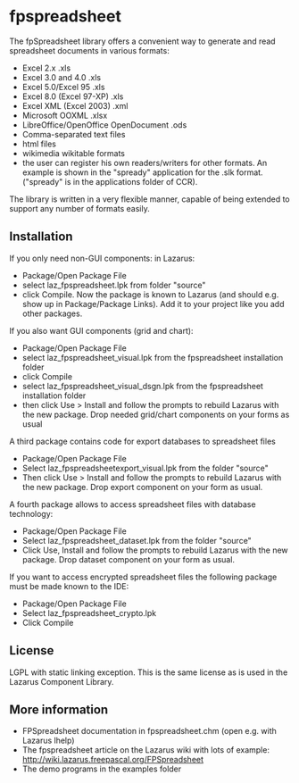 # fpspreadsheet

The fpSpreadsheet library offers a convenient way to generate and read 
spreadsheet documents in various formats:
- Excel 2.x .xls
- Excel 3.0 and 4.0 .xls
- Excel 5.0/Excel 95 .xls
- Excel 8.0 (Excel 97-XP) .xls
- Excel XML (Excel 2003) .xml
- Microsoft OOXML .xlsx
- LibreOffice/OpenOffice OpenDocument .ods
- Comma-separated text files 
- html files
- wikimedia wikitable formats
- the user can register his own readers/writers for other formats. An example
  is shown in the "spready" application for the .slk format.
  ("spready" is in the applications folder of CCR).

The library is written in a very flexible manner, capable of being extended to 
support any number of formats easily.


## Installation

If you only need non-GUI components: in Lazarus: 
- Package/Open Package File 
- select laz_fpspreadsheet.lpk from folder "source"
- click Compile. 
Now the package is known to Lazarus (and should e.g. show up in Package/Package Links). 
Add it to your project like you add other packages.

If you also want GUI components (grid and chart): 
- Package/Open Package File
- select laz_fpspreadsheet_visual.lpk from the fpspreadsheet installation folder
- click Compile
- select laz_fpspreadsheet_visual_dsgn.lpk from the fpspreadsheet installation folder 
- then click Use > Install and follow the prompts to rebuild Lazarus with the new package.
Drop needed grid/chart components on your forms as usual

A third package contains code for export databases to spreadsheet files
- Package/Open Package File
- Select laz_fpspreadsheetexport_visual.lpk from the folder "source"
- Then click Use > Install and follow the prompts to rebuild Lazarus with the new package.
Drop export component on your form as usual.

A fourth package allows to access spreadsheet files with database technology:
- Package/Open Package File
- Select laz_fpspreadsheet_dataset.lpk from the folder "source"
- Click Use, Install and follow the prompts to rebuild Lazarus with the new package.
Drop dataset component on your form as usual.

If you want to access encrypted spreadsheet files the following package must be made known 
to the IDE:
- Package/Open Package File
- Select laz_fpspreadsheet_crypto.lpk
- Click Compile

## License

LGPL with static linking exception. This is the same license as is used in the Lazarus Component Library. 

## More information

- FPSpreadsheet documentation in fpspreadsheet.chm (open e.g. with Lazarus lhelp)
- The fpspreadsheet article on the Lazarus wiki with lots of example:
  http://wiki.lazarus.freepascal.org/FPSpreadsheet
- The demo programs in the examples folder
